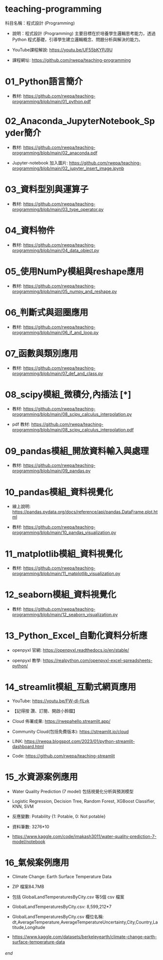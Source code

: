 # teaching-programming

科目名稱：程式設計 (Programming)

+ 說明：程式設計 (Programming) 主要目標在於培養學生邏輯思考能力，透過 Python 程式基礎，引導學生建立邏輯概念、問題分析與解決的能力。

+ YouTube課程解說: https://youtu.be/UF55bKYPJ9U

+ 課程網址: https://github.com/rwepa/teaching-programming

# 01_Python語言簡介

+ 教材: https://github.com/rwepa/teaching-programming/blob/main/01_python.pdf

# 02_Anaconda_JupyterNotebook_Spyder簡介

+ 教材: https://github.com/rwepa/teaching-programming/blob/main/02_anaconda.pdf

+ Jupyter-notebook 加入圖片: https://github.com/rwepa/teaching-programming/blob/main/02_jupyter_insert_image.ipynb

# 03_資料型別與運算子

+ 教材: https://github.com/rwepa/teaching-programming/blob/main/03_type_operator.py

# 04_資料物件

+ 教材: https://github.com/rwepa/teaching-programming/blob/main/04_data_object.py

# 05_使用NumPy模組與reshape應用

+ 教材: https://github.com/rwepa/teaching-programming/blob/main/05_numpy_and_reshape.py

# 06_判斷式與迴圈應用

+ 教材: https://github.com/rwepa/teaching-programming/blob/main/06_if_and_loop.py

# 07_函數與類別應用

+ 教材: https://github.com/rwepa/teaching-programming/blob/main/07_def_and_class.py

# 08_scipy模組_微積分,內插法 [*] 

+ 教材: https://github.com/rwepa/teaching-programming/blob/main/08_scipy_calculus_interpolation.py

+ pdf 教材: https://github.com/rwepa/teaching-programming/blob/main/08_scipy_calculus_interpolation.pdf

# 09_pandas模組_開放資料輸入與處理

+ 教材: https://github.com/rwepa/teaching-programming/blob/main/09_pandas.py

# 10_pandas模組_資料視覺化

+ 線上說明: https://pandas.pydata.org/docs/reference/api/pandas.DataFrame.plot.html

+ 教材: https://github.com/rwepa/teaching-programming/blob/main/10_pandas_visualization.py

# 11_matplotlib模組_資料視覺化

+ 教材: https://github.com/rwepa/teaching-programming/blob/main/11_matplotlib_visualization.py

# 12_seaborn模組_資料視覺化

+ 教材: https://github.com/rwepa/teaching-programming/blob/main/12_seaborn_visualization.py

# 13_Python_Excel_自動化資料分析應

+ openpyxl 官網: https://openpyxl.readthedocs.io/en/stable/

+ openpyxl 教學: https://realpython.com/openpyxl-excel-spreadsheets-python/

# 14_streamlit模組_互動式網頁應用

+ YouTube: https://youtu.be/FW-dl-flLvk 

+ 【記得按 讚、訂閱、開啟小鈴鐺】

+ Cloud 佈署成果: https://rwepahello.streamlit.app/

+ Community Cloud(包括免費版本): https://streamlit.io/cloud

+ LINK: https://rwepa.blogspot.com/2023/01/python-streamlit-dashboard.html

+ Code: https://github.com/rwepa/teaching-streamlit

# 15_水資源案例應用

+ Water Quality Prediction (7 model) 包括視覺化分析與預測模型

+ Logistic Regression, Decision Tree, Random Forest, XGBoost Classifier, KNN, SVM

+ 反應變數: Potability {1: Potable, 0: Not potable}

+ 資料筆數: 3276*10

+ https://www.kaggle.com/code/imakash3011/water-quality-prediction-7-model/notebook

# 16_氣候案例應用

+ Climate Change: Earth Surface Temperature Data

+ ZIP 檔案84.7MB

+ 包括 GlobalLandTemperaturesByCity.csv 等5個 csv 檔案

+ GlobalLandTemperaturesByCity.csv: 8,599,212*7
 
+ GlobalLandTemperaturesByCity.csv 欄位名稱: dt,AverageTemperature,AverageTemperatureUncertainty,City,Country,Latitude,Longitude

+ https://www.kaggle.com/datasets/berkeleyearth/climate-change-earth-surface-temperature-data
###### end
